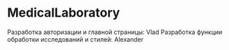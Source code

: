 # MedicalLaboratory

Разработка авторизации и главной страницы: Vlad
Разработка функции обработки исследований и стилей: Alexander
